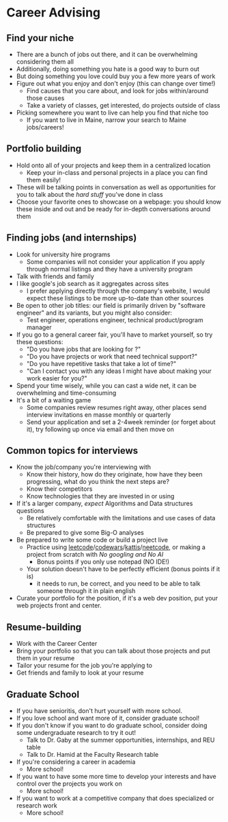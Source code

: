 # Career Advising
## Find your niche
- There are a bunch of jobs out there, and it can be overwhelming considering them all
- Additionally, doing something you hate is a good way to burn out
- But doing something you love could buy you a few more years of work
- Figure out what you enjoy and don't enjoy (this can change over time!)
    - Find causes that you care about, and look for jobs within/around those causes
    - Take a variety of classes, get interested, do projects outside of class
- Picking somewhere you want to live can help you find that niche too
    - If you want to live in Maine, narrow your search to Maine jobs/careers!
## Portfolio building
- Hold onto all of your projects and keep them in a centralized location
    - Keep your in-class and personal projects in a place you can find them easily!
- These will be talking points in conversation as well as opportunities for you to talk about the _hard stuff_ you've done in class
- Choose your favorite ones to showcase on a webpage: you should know these inside and out and be ready for in-depth conversations around them
## Finding jobs (and internships)
- Look for university hire programs
    - Some companies will not consider your application if you apply through normal listings and they have a university program
- Talk with friends and family
- I like google's job search as it aggregates across sites
    - I prefer applying directly through the company's website, I would expect these listings to be more up-to-date than other sources
- Be open to other job titles: our field is primarily driven by "software engineer" and its variants, but you might also consider:
    - Test engineer, operations engineer, technical product/program manager
- If you go to a general career fair, you'll have to market yourself, so try these questions:
    - "Do you have jobs that are looking for <MY MAJOR HERE>?"
    - "Do you have projects or work that need technical support?"
    - "Do you have repetitive tasks that take a lot of time?"
    - "Can I contact you with any ideas I might have about making your work easier for you?"
- Spend your time wisely, while you can cast a wide net, it can be overwhelming and time-consuming
- It's a bit of a waiting game
    - Some companies review resumes right away, other places send interview invitations en masse monthly or quarterly
    - Send your application and set a 2-4week reminder (or forget about it), try following up once via email and then move on

## Common topics for interviews
- Know the job/company you're interviewing with
    - Know their history, how do they originate, how have they been progressing, what do you think the next steps are?
    - Know their competitors
    - Know technologies that they are invested in or using
- If it's a larger company, _expect_ Algorithms and Data structures questions
    - Be relatively comfortable with the limitations and use cases of data structures
    - Be prepared to give some Big-O analyses
- Be prepared to write some code or build a project live
    - Practice using [leetcode](https://www.leetcode.com)/[codewars](https://www.codewars.com)/[kattis](https://open.kattis.com)/[neetcode](https://neetcode.io/), or making a project from scratch with _No googling and No AI_
        - Bonus points if you only use notepad (NO IDE!)
    - Your solution doesn't have to be perfectly efficient (bonus points if it is) 
        - it needs to run, be correct, and you need to be able to talk someone through it in plain english
- Curate your portfolio for the position, if it's a web dev position, put your web projects front and center.

## Resume-building
- Work with the Career Center
- Bring your portfolio so that you can talk about those projects and put them in your resume
- Tailor your resume for the job you're applying to
- Get friends and family to look at your resume

## Graduate School
- If you have senioritis, don't hurt yourself with more school.
- If you love school and want more of it, consider graduate school!
- If you don't know if you want to do graduate school, consider doing some undergraduate research to try it out!
    - Talk to Dr. Gaby at the summer opportunities, internships, and REU table
    - Talk to Dr. Hamid at the Faculty Research table
- If you're considering a career in academia
    - More school!
- If you want to have some more time to develop your interests and have control over the projects you work on
    - More school!
- If you want to work at a competitive company that does specialized or research work
    - More school!
